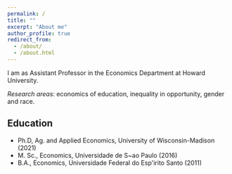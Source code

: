 ```yaml
---
permalink: /
title: ""
excerpt: "About me"
author_profile: true
redirect_from: 
  - /about/
  - /about.html
---
```


I am as Assistant Professor in the Economics Department at Howard University.

<em> Research areas:</em> economics of education, inequality in opportunity, gender and race.

<h2>Education</h2>

  * Ph.D, Ag. and Applied Economics, University of Wisconsin-Madison (2021)
  * M. Sc., Economics, Universidade de S\~ao Paulo (2016)
  * B.A., Economics, Universidade Federal do Esp\'irito Santo (2011)
